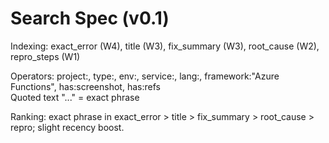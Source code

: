 # Search Spec (v0.1)

Indexing: exact_error (W4), title (W3), fix_summary (W3), root_cause (W2), repro_steps (W1)

Operators: project:, type:, env:, service:, lang:, framework:"Azure Functions", has:screenshot, has:refs  
Quoted text "..." = exact phrase

Ranking: exact phrase in exact_error > title > fix_summary > root_cause > repro; slight recency boost. 
